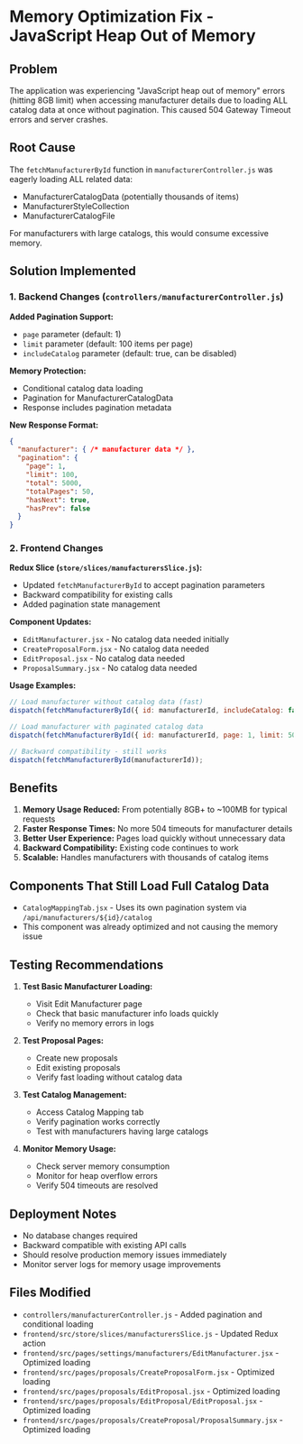 # Memory Optimization Fix - JavaScript Heap Out of Memory

## Problem
The application was experiencing "JavaScript heap out of memory" errors (hitting 8GB limit) when accessing manufacturer details due to loading ALL catalog data at once without pagination. This caused 504 Gateway Timeout errors and server crashes.

## Root Cause
The `fetchManufacturerById` function in `manufacturerController.js` was eagerly loading ALL related data:
- ManufacturerCatalogData (potentially thousands of items)
- ManufacturerStyleCollection 
- ManufacturerCatalogFile

For manufacturers with large catalogs, this would consume excessive memory.

## Solution Implemented

### 1. Backend Changes (`controllers/manufacturerController.js`)

**Added Pagination Support:**
- `page` parameter (default: 1)
- `limit` parameter (default: 100 items per page)
- `includeCatalog` parameter (default: true, can be disabled)

**Memory Protection:**
- Conditional catalog data loading
- Pagination for ManufacturerCatalogData
- Response includes pagination metadata

**New Response Format:**
```json
{
  "manufacturer": { /* manufacturer data */ },
  "pagination": {
    "page": 1,
    "limit": 100,
    "total": 5000,
    "totalPages": 50,
    "hasNext": true,
    "hasPrev": false
  }
}
```

### 2. Frontend Changes

**Redux Slice (`store/slices/manufacturersSlice.js`):**
- Updated `fetchManufacturerById` to accept pagination parameters
- Backward compatibility for existing calls
- Added pagination state management

**Component Updates:**
- `EditManufacturer.jsx` - No catalog data needed initially
- `CreateProposalForm.jsx` - No catalog data needed
- `EditProposal.jsx` - No catalog data needed  
- `ProposalSummary.jsx` - No catalog data needed

**Usage Examples:**
```javascript
// Load manufacturer without catalog data (fast)
dispatch(fetchManufacturerById({ id: manufacturerId, includeCatalog: false }));

// Load manufacturer with paginated catalog data
dispatch(fetchManufacturerById({ id: manufacturerId, page: 1, limit: 50 }));

// Backward compatibility - still works
dispatch(fetchManufacturerById(manufacturerId));
```

## Benefits

1. **Memory Usage Reduced:** From potentially 8GB+ to ~100MB for typical requests
2. **Faster Response Times:** No more 504 timeouts for manufacturer details
3. **Better User Experience:** Pages load quickly without unnecessary data
4. **Backward Compatibility:** Existing code continues to work
5. **Scalable:** Handles manufacturers with thousands of catalog items

## Components That Still Load Full Catalog Data

- `CatalogMappingTab.jsx` - Uses its own pagination system via `/api/manufacturers/${id}/catalog`
- This component was already optimized and not causing the memory issue

## Testing Recommendations

1. **Test Basic Manufacturer Loading:**
   - Visit Edit Manufacturer page
   - Check that basic manufacturer info loads quickly
   - Verify no memory errors in logs

2. **Test Proposal Pages:**
   - Create new proposals
   - Edit existing proposals
   - Verify fast loading without catalog data

3. **Test Catalog Management:**
   - Access Catalog Mapping tab
   - Verify pagination works correctly
   - Test with manufacturers having large catalogs

4. **Monitor Memory Usage:**
   - Check server memory consumption
   - Monitor for heap overflow errors
   - Verify 504 timeouts are resolved

## Deployment Notes

- No database changes required
- Backward compatible with existing API calls
- Should resolve production memory issues immediately
- Monitor server logs for memory usage improvements

## Files Modified

- `controllers/manufacturerController.js` - Added pagination and conditional loading
- `frontend/src/store/slices/manufacturersSlice.js` - Updated Redux action
- `frontend/src/pages/settings/manufacturers/EditManufacturer.jsx` - Optimized loading
- `frontend/src/pages/proposals/CreateProposalForm.jsx` - Optimized loading
- `frontend/src/pages/proposals/EditProposal.jsx` - Optimized loading
- `frontend/src/pages/proposals/EditProposal/EditProposal.jsx` - Optimized loading
- `frontend/src/pages/proposals/CreateProposal/ProposalSummary.jsx` - Optimized loading
